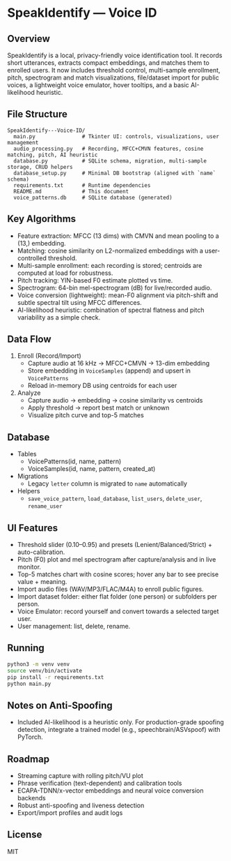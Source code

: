 # SpeakIdentify — Voice ID

## Overview
SpeakIdentify is a local, privacy-friendly voice identification tool. It records short utterances, extracts compact embeddings, and matches them to enrolled users. It now includes threshold control, multi-sample enrollment, pitch, spectrogram and match visualizations, file/dataset import for public voices, a lightweight voice emulator, hover tooltips, and a basic AI-likelihood heuristic.

## File Structure
```
SpeakIdentify---Voice-ID/
  main.py               # Tkinter UI: controls, visualizations, user management
  audio_processing.py   # Recording, MFCC+CMVN features, cosine matching, pitch, AI heuristic
  database.py           # SQLite schema, migration, multi-sample storage, CRUD helpers
  database_setup.py     # Minimal DB bootstrap (aligned with `name` schema)
  requirements.txt      # Runtime dependencies
  README.md             # This document
  voice_patterns.db     # SQLite database (generated)
```

## Key Algorithms
- Feature extraction: MFCC (13 dims) with CMVN and mean pooling to a (13,) embedding.
- Matching: cosine similarity on L2-normalized embeddings with a user-controlled threshold.
- Multi-sample enrollment: each recording is stored; centroids are computed at load for robustness.
- Pitch tracking: YIN-based F0 estimate plotted vs time.
- Spectrogram: 64-bin mel-spectrogram (dB) for live/recorded audio.
- Voice conversion (lightweight): mean-F0 alignment via pitch-shift and subtle spectral tilt using MFCC differences.
- AI-likelihood heuristic: combination of spectral flatness and pitch variability as a simple check.

## Data Flow
1) Enroll (Record/Import)
   - Capture audio at 16 kHz → MFCC+CMVN → 13-dim embedding
   - Store embedding in `VoiceSamples` (append) and upsert in `VoicePatterns`
   - Reload in-memory DB using centroids for each user
2) Analyze
   - Capture audio → embedding → cosine similarity vs centroids
   - Apply threshold → report best match or unknown
   - Visualize pitch curve and top-5 matches

## Database
- Tables
  - VoicePatterns(id, name, pattern)
  - VoiceSamples(id, name, pattern, created_at)
- Migrations
  - Legacy `letter` column is migrated to `name` automatically
- Helpers
  - `save_voice_pattern`, `load_database`, `list_users`, `delete_user`, `rename_user`

## UI Features
- Threshold slider (0.10–0.95) and presets (Lenient/Balanced/Strict) + auto-calibration.
- Pitch (F0) plot and mel spectrogram after capture/analysis and in live monitor.
- Top-5 matches chart with cosine scores; hover any bar to see precise value + meaning.
- Import audio files (WAV/MP3/FLAC/M4A) to enroll public figures.
- Import dataset folder: either flat folder (one person) or subfolders per person.
- Voice Emulator: record yourself and convert towards a selected target user.
- User management: list, delete, rename.

## Running
```bash
python3 -m venv venv
source venv/bin/activate
pip install -r requirements.txt
python main.py
```

## Notes on Anti-Spoofing
- Included AI-likelihood is a heuristic only. For production-grade spoofing detection, integrate a trained model (e.g., speechbrain/ASVspoof) with PyTorch.

## Roadmap
- Streaming capture with rolling pitch/VU plot
- Phrase verification (text-dependent) and calibration tools
- ECAPA-TDNN/x-vector embeddings and neural voice conversion backends
- Robust anti-spoofing and liveness detection
- Export/import profiles and audit logs

## License
MIT
